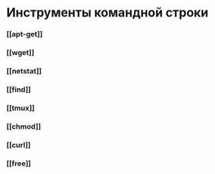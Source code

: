 # Инструменты командной строки

### [[apt-get]]
### [[wget]]
### [[netstat]]
### [[find]]
### [[tmux]]
### [[chmod]]
### [[curl]]

### [[free]]